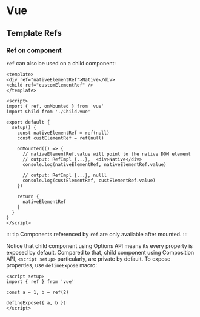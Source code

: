 # Vue

## Template Refs

### Ref on component

`ref` can also be used on a child component:

``` vue
<template>
<div ref="nativeElementRef">Native</div>
<child ref="customElementRef" />
</template>

<script>
import { ref, onMounted } from 'vue'
import Child from './Child.vue'

export default {
  setup() {
    const nativeElementRef = ref(null)
    const custElementRef = ref(null)
    
    onMounted(() => {
      // nativeElementRef.value will point to the native DOM element
      // output: RefImpl {...},  <div>Native</div>
      console.log(nativeElementRef, nativeElementRef.value)

      // output: RefImpl {...}, nulll
      console.log(custElementRef, custElementRef.value)
    })
    
    return {
      nativeElementRef
    }
  }
}
</script>
```
::: tip
Components referenced by `ref` are only available after mounted.
:::

Notice that child component using Options API means its every property is exposed by default.
Compared to that, child component using Composition API, `<script setup>` particularly, are private by default. To expose properties, use `defineExpose` macro:

``` vue
<script setup>
import { ref } from 'vue'

const a = 1, b = ref(2)

defineExpose({ a, b })
</script>
```